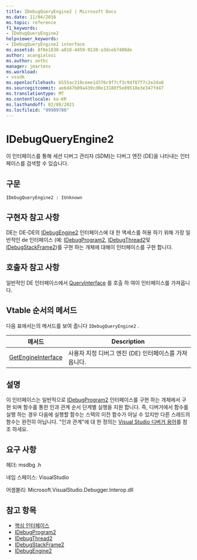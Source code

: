 ```yaml
---
title: IDebugQueryEngine2 | Microsoft Docs
ms.date: 11/04/2016
ms.topic: reference
f1_keywords:
- IDebugQueryEngine2
helpviewer_keywords:
- IDebugQueryEngine2 interface
ms.assetid: 8f0e1838-a818-4459-9138-a3dceb7408de
author: acangialosi
ms.author: anthc
manager: jmartens
ms.workload:
- vssdk
ms.openlocfilehash: b555ac218ceee1d376c9f7cf3c9df87f7c2e2da0
ms.sourcegitcommit: ae6d47b09a439cd0e13180f5e89510e3e347fd47
ms.translationtype: MT
ms.contentlocale: ko-KR
ms.lasthandoff: 02/08/2021
ms.locfileid: "99909780"
---
```

# <a name="idebugqueryengine2"></a>IDebugQueryEngine2
이 인터페이스를 통해 세션 디버그 관리자 (SDM)는 디버그 엔진 (DE)을 나타내는 인터페이스를 검색할 수 있습니다.

## <a name="syntax"></a>구문

```
IDebugQueryEngine2 : IUnknown
```

## <a name="notes-for-implementers"></a>구현자 참고 사항
 DE는 DE-DE의 [IDebugEngine2](../../../extensibility/debugger/reference/idebugengine2.md) 인터페이스에 대 한 액세스를 허용 하기 위해 가장 일반적인 de 인터페이스 (예: [IDebugProgram2](../../../extensibility/debugger/reference/idebugprogram2.md), [IDebugThread2](../../../extensibility/debugger/reference/idebugthread2.md)및 [IDebugStackFrame2](../../../extensibility/debugger/reference/idebugstackframe2.md))를 구현 하는 개체에 대해이 인터페이스를 구현 합니다.

## <a name="notes-for-callers"></a>호출자 참고 사항
 일반적인 DE 인터페이스에서 [QueryInterface](/cpp/atl/queryinterface) 를 호출 하 여이 인터페이스를 가져옵니다.

## <a name="methods-in-vtable-order"></a>Vtable 순서의 메서드
 다음 표에서는의 메서드를 보여 줍니다 `IDebugQueryEngine2` .

|메서드|Description|
|------------|-----------------|
|[GetEngineInterface](../../../extensibility/debugger/reference/idebugqueryengine2-getengineinterface.md)|사용자 지정 디버그 엔진 (DE) 인터페이스를 가져옵니다.|

## <a name="remarks"></a>설명
 이 인터페이스는 일반적으로 [IDebugProgram2](../../../extensibility/debugger/reference/idebugprogram2.md) 인터페이스를 구현 하는 개체에서 구현 되며 함수를 통한 인과 관계 순서 단계별 실행을 지원 합니다. 즉, 디버거에서 함수를 실행 하는 경우 다음에 실행할 함수는 스택의 이전 함수가 아닐 수 있지만 다른 스레드의 함수는 완전히 아닙니다. "인과 관계"에 대 한 정의는 [Visual Studio 디버거 용어](../../../extensibility/debugger/reference/visual-studio-debugger-glossary.md)를 참조 하세요.

## <a name="requirements"></a>요구 사항
 헤더: msdbg .h

 네임 스페이스: VisualStudio

 어셈블리: Microsoft.VisualStudio.Debugger.Interop.dll

## <a name="see-also"></a>참고 항목
- [핵심 인터페이스](../../../extensibility/debugger/reference/core-interfaces.md)
- [IDebugProgram2](../../../extensibility/debugger/reference/idebugprogram2.md)
- [IDebugThread2](../../../extensibility/debugger/reference/idebugthread2.md)
- [IDebugStackFrame2](../../../extensibility/debugger/reference/idebugstackframe2.md)
- [IDebugEngine2](../../../extensibility/debugger/reference/idebugengine2.md)
